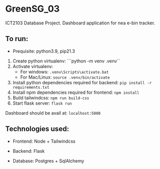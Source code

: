 # GreenSG_03
ICT2103 Database Project. 
Dashboard application for nea e-bin tracker. 


## To run: 
* Prequisite: python3.9, pip21.3

1. Create python virtualenv: ```python -m venv .venv``
2. Activate virtualenv:
    * For windows: ```.venv\Scripts\activate.bat``` 
    * For Mac/Linux: ```source .venv/bin/activate``` 
3. Install python dependencies required for backend: ```pip install -r requirements.txt```
4. Install npm dependencies required for frontend: ```npm install```
5. Build tailwindcss: ```npm run build-css``` 
6. Start flask server: ```flask run``` 

Dashboard should be avail at: ```localhost:5000```

## Technologies used: 
* Frontend: Node + Tailwindcss 
* Backend: Flask 

* Database: Postgres + SqlAlchemy 

